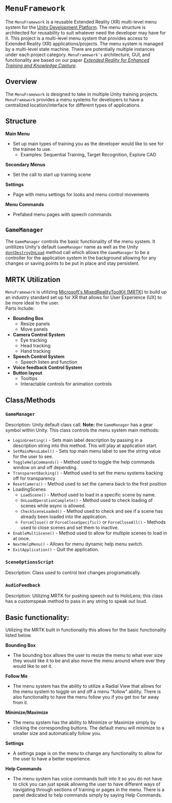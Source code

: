 # `MenuFramework`
The `MenuFramework` is a reusable Extended Reality (XR) multi-level menu system for the [Unity
Development Platform](https://unity.com/). The menu structure is architected for reusability to suit whatever need the
developer may have for it. This project is a multi-level menu system that provides access to
Extended Reality (XR) applications/projects. The menu system is managed by a multi-level state
machine. There are potentially multiple instances under each project category. `MenuFramework's`
architecture, GUI, and functionality are based on our paper _[Extended Reality for Enhanced 
Training and Knowledge Capture](https://www.modsimworld.org/papers/2020/MODSIM_2020_paper_44_.pdf)_.

## Overview

The `MenuFramework` is designed to take in multiple Unity training projects. `MenuFramework` provides a menu systems for developers to have a centralized location/interface for different types of applications.

## Structure

**Main Menu** </br>
  - Set up main types of training you as the developer would like to see for the trainee to use.
     - Examples: Sequential Training, Target Recognition, Explore CAD

**Secondary Menus** </br>
  - Set the call to start up training scene

**Settings** </br>
  - Page with menu settings for looks and menu control movements

**Menu Commands** </br>
  - Prefabed menu pages with speech commands

## `GameManager`

The `GameManager` controls the basic functionality of the menu system. It unitilizes Unity's default `GameManager` name as well as the Unity [`dontDestroyOnLoad`](https://docs.unity3d.com/ScriptReference/Object.DontDestroyOnLoad.html) method call which allows the `GameManager` to be a controller for the application system in the background allowing for any changes or saving points to be put in place and stay persistent.

## MRTK Utilization

`MenuFramework` is utilizing [Microsoft's MixedRealityToolKit (MRTK)](https://github.com/microsoft/MixedRealityToolkit) to build up an industry standard set up for XR that allows for User Experience (UX) to be more ideal to the user.</br>
Parts Include:</br>
- **Bounding Box**
   - Resize panels
   - Move panels
- **Camera Control System**
   - Eye tracking
   - Head tracking
   - Hand tracking
- **Speech Control System**
   - Speech listen and function
- **Voice feedback Control System**
- **Button layout**
   - Tooltips
   - Interactable controls for animation controls

## Class/Methods

### `GameManager`
Description: Unity default class call. **Note:** the `GameManager` has a gear symbol within Unity. This class controls the menu system main methods:
   - `LoginGreeting()` - Sets main label description by passing in a description string into this method. This will play at application start.
   - `SetMainMenuLabel()` - Sets top main menu label to see the string value for the user to see.
   - `ToggleHelpCommands()` - Method used to toggle the help commands window on and off depending.
   - `TransparentBacking()` - Method used to set the menu systems backing off for transparency
   - `ResetCamera()` - Method used to set the camera back to the first position
   - LoadingScenes
     - `LoadScene()` - Method used to load in a specific scene by name.
     - `OnLoadOperationComplete()` - Method used to check loading of scenes while async is allowed.
     - `CheckSceneLoaded()` - Method used to check and see if a scene has already been loaded into the application.
     - `ForceClose()` or `ForceCloseSpecific()` or `ForceCloseAll()` - Methods used to close scenes and set them to inactive.
   - `EnableMultiScene()` - Method used to allow for multiple scenes to load in at once.
   - `NextHelpMenu()` - Allows for menu dynamic help menu switch.
   - `ExitApplication()` - Quit the application.

### `SceneOptionsScript`
Description: Class used to control text changes programatically. 

### `AudioFeedback`
Description: Utilizing MRTK for pushing speech out to HoloLens; this class has a customspeak method to pass in any string to speak out loud.


## Basic functionality:
Utilizing the MRTK built in functionality this allows for the basic functionality listed below.

**Bounding Box**
- The bounding box allows the user to resize the menu to what ever size they would like it to be and also move the menu around where ever they would like to set it.

**Follow Me**
- The menu system has the ability to utilize a Radial View that allows for the menu system to toggle on and off a menu "follow" ability. There is also functionality to have the menu follow you if you get too far away from it.

**Minimize/Maximize**
- The menu system has the ability to Minimize or Maximize simply by clicking the corresponding buttons. The default menu will minimize to a smaller size and automatically follow you.

**Settings**
- A settings page is on the menu to change any functionality to allow for the user to have a better experience.

**Help Commands**
- The menu system has voice commands built into it so you do not have to click you can just speak allowing the user to have different ways of navigating through sections of training or pages in the menu. There is a panel dedicated to help commands simply by saying Help Commands.
